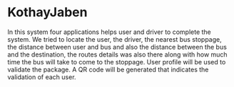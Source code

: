 # KothayJaben
In this system four applications helps user and driver to complete the system. We tried to locate the user, the driver, the nearest bus stoppage, the distance between user and bus and also the distance between the bus and the destination, the routes details was also there along with how much time the bus will take to come to the stoppage. User profile will be used to validate the package. A QR code will be generated that indicates the validation of each user.
